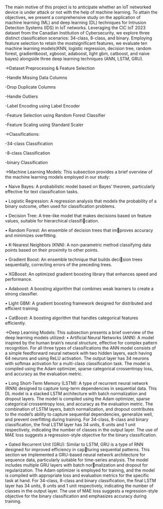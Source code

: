 The main motive of this project is to anticipate whether an IoT networked device is under attack or not with the help of machine learning. To attain the objectives, we present a comprehensive study on the application of machine learning (ML) and deep learning (DL) techniques for Intrusion Detection Systems (IDS) in IoT networks. Leveraging the CIC IoT 2023 dataset from the Canadian Institution of Cybersecurity, we explore three distinct classification scenarios: 34-class, 8-class, and binary. Employing feature selection to retain the mostsignificant features, we evaluate ten machine learning models(KNN, logistic regression, decision tree, random forest, gradientboost, xgboost, adaboost, light gbm, catboost, and naive bayes) alongside three deep learning techniques (ANN, LSTM, GRU).

->Dataset Preprocessing & Feature Selection

-Handle Missing Data Columns

-Drop Duplicate Columns

-Handle Outliers

-Label Encoding using Label Encoder

-Feature Selection using Random Forest Classifier

-Feature Scaling using Standard Scaler


->Classifications:

-34-class Classification

-8-class Classification

-binary Classification


->Machine Learning Models: This subsection provides a
brief overview of the machine learning models employed in
our study:

• Naive Bayes: A probabilistic model based on Bayes’
theorem, particularly effective for text classification tasks.

• Logistic Regression: A regression analysis that models
the probability of a binary outcome, often used for
classification problems.

• Decision Tree: A tree-like model that makes decisions
based on feature values, suitable for hierarchical classification.

• Random Forest: An ensemble of decision trees that improves accuracy and minimizes overfitting.

• K-Nearest Neighbors (KNN): A non-parametric method
classifying data points based on their proximity to other
points.

• Gradient Boost: An ensemble technique that builds decision trees sequentially, correcting errors of the preceding
trees.

• XGBoost: An optimized gradient boosting library that
enhances speed and performance.

• Adaboost: A boosting algorithm that combines weak
learners to create a strong classifier.

• Light GBM: A gradient boosting framework designed for
distributed and efficient training.

• CatBoost: A boosting algorithm that handles categorical
features efficiently.

->Deep Learning Models: This subsection presents a brief
overview of the deep learning models utilized:
• Artificial Neural Networks (ANN): A model inspired by
the human brain’s neural structure, effective for complex
pattern recognition. For all three types of classifications
the ANN model consists of a simple feedforward
neural network with two hidden layers, each having 64
neurons and using ReLU activation. The output layer
has 34 neurons with softmax activation for a multi-class
classification task. The model is compiled using the
Adam optimizer, sparse categorical crossentropy loss,
and accuracy as the evaluation metric.

• Long Short-Term Memory (LSTM): A type of recurrent
neural network (RNN) designed to capture long-term
dependencies in sequential data. This DL model is a
stacked LSTM architecture with batch normalization
and dropout layers. The model is compiled using the
Adam optimizer, sparse categorical crossentropy loss,
and accuracy as the evaluation metric. The combination
of LSTM layers, batch normalization, and dropout
contributes to the model’s ability to capture sequential
dependencies, generalize well, and prevent overfitting
during training. For 34-class, 8-class and binary
classification, the final LSTM layer has 34 units, 8 units
and 1 unit respectively, indicating the number of classes
in the output layer. The use of MAE loss suggests a
regression-style objective for the binary classification.

• Gated Recurrent Unit (GRU): Similar to LSTM, GRU is
a type of RNN designed for improved efficiency in capturing sequential patterns. This section we implemented
a GRU-based neural network architecture for sequence
data, particularly suitable for time-series analysis. The
model includes multiple GRU layers with batch normalization and dropout for regularization. The Adam
optimizer is employed for training, and the model is
compiled with appropriate loss and evaluation metrics
for the specific task at hand. For 34-class, 8-class and
binary classification, the final LSTM layer has 34 units,
8 units and 1 unit respectively, indicating the number of
classes in the output layer. The use of MAE loss suggests
a regression-style objective for the binary classification
and emphasizes accuracy during training.





